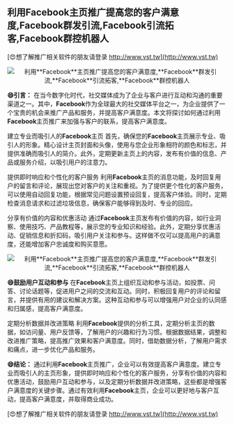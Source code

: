 ## **利用**Facebook**主页推广提高您的客户满意度,**Facebook**群发引流,**Facebook**引流拓客,**Facebook**群控机器人**

[😍想了解推广相关软件的朋友请登录 http://www.vst.tw](http://www.vst.tw)

 <center><img src="https://vst.tw/MP4/tuiguang/png/8.png" alt="利用**Facebook**主页推广提高您的客户满意度,**Facebook**群发引流,**Facebook**引流拓客,**Facebook**群控机器人"></center>

**😄引言：**
在当今数字化时代，社交媒体成为了企业与客户进行互动和沟通的重要渠道之一。其中，**Facebook**作为全球最大的社交媒体平台之一，为企业提供了一个宝贵的机会来推广产品和服务，并提高客户满意度。本文将探讨如何通过利用**Facebook**主页推广来加强与客户的联系，提高客户满意度。

建立专业而吸引人的**Facebook**主页
首先，确保您的**Facebook**主页展示专业、吸引人的形象。精心设计主页封面和头像，使用与您企业形象相符的颜色和标志，并提供准确而吸引人的简介。此外，定期更新主页上的内容，发布有价值的信息、产品或服务介绍，以吸引用户的注意力。

提供即时响应和个性化的客户服务
利用**Facebook**主页的消息功能，及时回复用户的留言和评论，展现出您对客户的关注和重视。为了提供更个性化的客户服务，可以使用自动回复功能，根据常见问题设置预设回复，提高客户体验。同时，定期检查消息请求和过滤垃圾信息，确保客户能够得到及时、专业的回应。

分享有价值的内容和优惠活动
通过**Facebook**主页发布有价值的内容，如行业洞察、使用技巧、产品教程等，展示您的专业知识和经验。此外，定期分享优惠活动、促销信息和折扣码，吸引用户关注和参与。这样做不仅可以提高用户的满意度，还能增加客户忠诚度和购买意愿。

 <center><img src="https://vst.tw/MP4/tuiguang/png/0.png" alt="利用**Facebook**主页推广提高您的客户满意度,**Facebook**群发引流,**Facebook**引流拓客,**Facebook**群控机器人"></center>

**😄鼓励用户互动和参与**
在**Facebook**主页上组织互动和参与活动，如投票、问答、讨论话题等，促进用户之间的交流和互动。同时，积极回复用户的评论和留言，并提供有用的建议和解决方案。这种互动和参与可以增强用户对企业的认同感和归属感，提高客户满意度。

定期分析数据并改进策略
利用**Facebook**提供的分析工具，定期分析主页的数据，如访问量、用户反馈等，了解用户的兴趣和行为习惯。根据数据结果，调整和改进推广策略，提高推广效果和客户满意度。同时，借助数据分析，了解用户需求和痛点，进一步优化产品和服务。

**😄结论：**
通过利用**Facebook**主页推广，企业可以有效提高客户满意度。建立专业而吸引人的主页形象，提供即时响应和个性化的客户服务，分享有价值的内容和优惠活动，鼓励用户互动和参与，以及定期分析数据并改进策略，这些都是增强客户满意度的关键步骤。通过有效利用**Facebook**主页，企业可以更好地与客户互动，提高客户满意度，并取得商业成功。

[😍想了解推广相关软件的朋友请登录 http://www.vst.tw](http://www.vst.tw)



